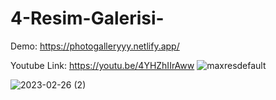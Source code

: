 # 4-Resim-Galerisi-

Demo: https://photogalleryyy.netlify.app/

Youtube Link: https://youtu.be/4YHZhIIrAww
![maxresdefault](https://user-images.githubusercontent.com/112883476/232310625-e0858f36-adf1-420b-a919-af6afd1d0e41.jpg)

![2023-02-26 (2)](https://user-images.githubusercontent.com/112883476/232311366-0e74d1ae-a86f-46d6-8f05-45b8594ccc72.png)
